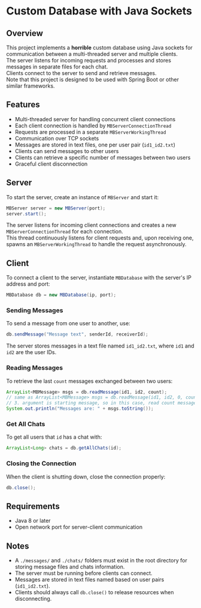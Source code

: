 # Custom Database with Java Sockets

## Overview
This project implements a <b>horrible</b> custom database using Java sockets for communication between a multi-threaded server and multiple clients. <br>
The server listens for incoming requests and processes and stores messages in separate files for each chat.<br>
Clients connect to the server to send and retrieve messages.<br>
Note that this project is designed to be used with Spring Boot or other similar frameworks.
## Features
- Multi-threaded server for handling concurrent client connections
- Each client connection is handled by `MBServerConnectionThread`
- Requests are processed in a separate `MBServerWorkingThread`
- Communication over TCP sockets
- Messages are stored in text files, one per user pair (`id1_id2.txt`)
- Clients can send messages to other users
- Clients can retrieve a specific number of messages between two users
- Graceful client disconnection

## Server
To start the server, create an instance of `MBServer` and start it:

```java
MBServer server = new MBServer(port);
server.start();
```

The server listens for incoming client connections and creates a new `MBServerConnectionThread` for each connection. <br>
This thread continuously listens for client requests and, upon receiving one, spawns an `MBServerWorkingThread` to handle the request asynchronously.

## Client
To connect a client to the server, instantiate `MBDatabase` with the server's IP address and port:

```java
MBDatabase db = new MBDatabase(ip, port);
```

### Sending Messages
To send a message from one user to another, use:

```java
db.sendMessage("Message text", senderId, receiverId);
```

The server stores messages in a text file named `id1_id2.txt`, where `id1` and `id2` are the user IDs.

### Reading Messages
To retrieve the last `count` messages exchanged between two users:

```java
ArrayList<MBMessage> msgs = db.readMessage(id1, id2, count);
// same as ArrayList<MBMessage> msgs = db.readMessage(id1, id2, 0, count);
// 3. argument is starting message, so in this case, read count messages starting from latest message recieved
System.out.println("Messages are: " + msgs.toString());
```
### Get All Chats
To get all users that `id` has a chat with:
```java
ArrayList<Long> chats = db.getAllChats(id);
```

### Closing the Connection
When the client is shutting down, close the connection properly:

```java
db.close();
```

## Requirements
- Java 8 or later
- Open network port for server-client communication

## Notes
- A `./messages/` and `./chats/` folders must exist in the root directory for storing message files and chats information.
- The server must be running before clients can connect.
- Messages are stored in text files named based on user pairs (`id1_id2.txt`).
- Clients should always call `db.close()` to release resources when disconnecting.


